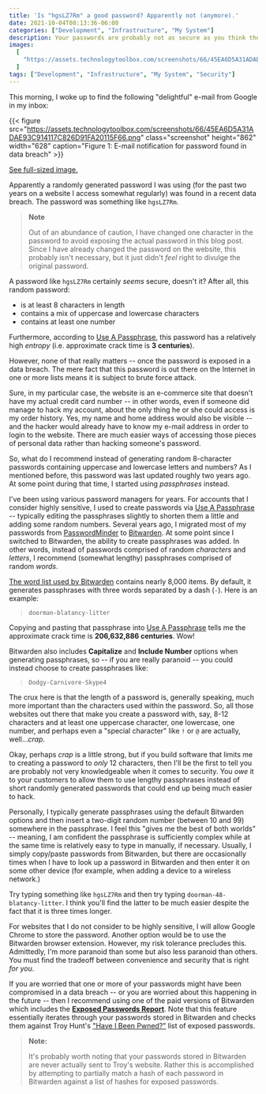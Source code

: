 ```yaml
---
title: 'Is "hgsLZ7Rm" a good password? Apparently not (anymore).'
date: 2021-10-04T08:13:36-06:00
categories: ["Development", "Infrastructure", "My System"]
description: Your passwords are probably not as secure as you think they are.
images:
  [
    "https://assets.technologytoolbox.com/screenshots/66/45EA6D5A31ADAE93C914117C826D91FA20115F66.png",
  ]
tags: ["Development", "Infrastructure", "My System", "Security"]
---
```


This morning, I woke up to find the following "delightful" e-mail from Google in
my inbox:

{{< figure
  src="https://assets.technologytoolbox.com/screenshots/66/45EA6D5A31ADAE93C914117C826D91FA20115F66.png"
  class="screenshot" height="862" width="628"
  caption="Figure 1: E-mail notification for password found in data breach" >}}

[See full-sized image.](https://assets.technologytoolbox.com/screenshots/66/45EA6D5A31ADAE93C914117C826D91FA20115F66.png)

Apparently a randomly generated password I was using (for the past two years on
a website I access somewhat regularly) was found in a recent data breach. The
password was something like `hgsLZ7Rm`.

> **Note**
>
> Out of an abundance of caution, I have changed one character in the password
> to avoid exposing the actual password in this blog post. Since I have already
> changed the password on the website, this probably isn't necessary, but it
> just didn't _feel_ right to divulge the original password.

A password like `hgsLZ7Rm` certainly _seems_ secure, doesn't it? After all, this
random password:

- is at least 8 characters in length
- contains a mix of uppercase and lowercase characters
- contains at least one number

Furthermore, according to [Use A Passphrase](https://www.useapassphrase.com/),
this password has a relatively high _entropy_ (i.e. approximate crack time is
**3 centuries**).

However, none of that really matters -- once the password is exposed in a data
breach. The mere fact that this password is out there on the Internet in one or
more lists means it is subject to brute force attack.

Sure, in my particular case, the website is an e-commerce site that doesn't have
my actual credit card number -- in other words, even if someone did manage to
hack my account, about the only thing he or she could access is my order
history. Yes, my name and home address would also be visible -- and the hacker
would already have to know my e-mail address in order to login to the website.
There are much easier ways of accessing those pieces of personal data rather
than hacking someone's password.

So, what do I recommend instead of generating random 8-character passwords
containing uppercase and lowercase letters and numbers? As I mentioned before,
this password was last updated roughly two years ago. At some point during that
time, I started using _passphrases_ instead.

I've been using various password managers for years. For accounts that I
consider highly sensitive, I used to create passwords via
[Use A Passphrase](https://www.useapassphrase.com/) -- typically editing the
passphrases slightly to shorten them a little and adding some random numbers.
Several years ago, I migrated most of my passwords from
[PasswordMinder](https://docs.microsoft.com/en-us/archive/msdn-magazine/2004/july/security-briefs-mind-those-passwords)
to [Bitwarden](https://www.bitwarden.com). At some point since I switched to
Bitwarden, the ability to create passphrases was added. In other words, instead
of passwords comprised of random _characters_ and _letters_, I recommend
(somewhat lengthy) passphrases comprised of random _words_.

[The word list used by Bitwarden](https://github.com/bitwarden/jslib/blob/master/common/src/misc/wordlist.ts)
contains nearly 8,000 items. By default, it generates passphrases with three
words separated by a dash (`-`). Here is an example:

> `doorman-blatancy-litter`

Copying and pasting that passphrase into
[Use A Passphrase](https://www.useapassphrase.com/) tells me the approximate
crack time is **206,632,886 centuries**. Wow!

Bitwarden also includes **Capitalize** and **Include Number** options when
generating passphrases, so -- if you are really paranoid -- you could instead
choose to create passphrases like:

> `Dodgy-Carnivore-Skype4`

The crux here is that the length of a password is, generally speaking, much more
important than the characters used within the password. So, all those websites
out there that make you create a password with, say, 8-12 characters and at
least one uppercase character, one lowercase, one number, and perhaps even a
"special character" like `!` or `@` are actually, well..._crap_.

Okay, perhaps _crap_ is a little strong, but if you build software that limits
me to creating a password to _only_ 12 characters, then I'll be the first to
tell you are probably not very knowledgeable when it comes to security. You
_owe_ it to your customers to allow them to use lengthy passphrases instead of
short randomly generated passwords that could end up being much easier to hack.

Personally, I typically generate passphrases using the default Bitwarden options
and then insert a two-digit random number (between 10 and 99) somewhere in the
passphrase. I feel this "gives me the best of both worlds" -- meaning, I am
confident the passphrase is sufficiently complex while at the same time is
relatively easy to type in manually, if necessary. Usually, I simply copy/paste
passwords from Bitwarden, but there are occasionally times when I have to look
up a password in Bitwarden and then enter it on some other device (for example,
when adding a device to a wireless network.)

Try typing something like `hgsLZ7Rm` and then try typing
`doorman-48-blatancy-litter`. I think you'll find the latter to be much easier
despite the fact that it is three times longer.

For websites that I do not consider to be highly sensitive, I will allow Google
Chrome to store the password. Another option would be to use the Bitwarden
browser extension. However, my risk tolerance precludes this. Admittedly, I'm
more paranoid than some but also less paranoid than others. You must find the
tradeoff between convenience and security that is right _for you_.

If you are worried that one or more of your passwords might have been
compromised in a data breach -- or you are worried about this happening in the
future -- then I recommend using one of the paid versions of Bitwarden which
includes the
[**Exposed Passwords Report**](https://bitwarden.com/help/article/reports/#exposed-passwords-report).
Note that this feature essentially iterates through your passwords stored in
Bitwarden and checks them against Troy Hunt's
["Have I Been Pwned?"](https://haveibeenpwned.com/) list of exposed passwords.

> **Note:**
>
> It's probably worth noting that your passwords stored in Bitwarden are never
> actually sent to Troy's website. Rather this is accomplished by attempting to
> partially match a hash of each password in Bitwarden against a list of hashes
> for exposed passwords.

